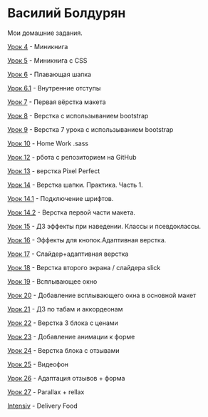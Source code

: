 

# Василий Болдурян
Мои домашние задания. 

[Урок 4](https://yesnookbye.github.io/lesson_4/ "Домашка 4") - Миникнига 

[Урок 5](https://yesnookbye.github.io/lesson_5/ "Домашка 5") - Миникнига с CSS

[Урок 6](https://yesnookbye.github.io/lesson_6/ "Домашка 6") - Плавающая шапка

[Урок 6.1](https://yesnookbye.github.io/lesson_6.1/ "Домашка 6.1") - Внутренние отступы

[Урок 7](https://yesnookbye.github.io/lesson_7/ "Домашка 7") - Первая вёрстка макета

[Урок 8](https://yesnookbye.github.io/lesson_8/ "Домашка 8") - Верстка с использыванием bootstrap 

[Урок 9](https://yesnookbye.github.io/lesson_9/ "Домашка 9") - Верстка 7 урока с использыванием bootstrap 

[Урок 10](https://github.com/YesNoOkBye/YesNoOkBye.gitHub.io/tree/master/lesson_10/ "Домашка 10") - Home Work .sass

[Урок 12](https://yesnookbye.github.io "Домашка 12") - рбота с репозиторием на GitHub

[Урок 13](https://yesnookbye.github.io/lesson_13/ "Домашка 13") - верстка Pixel Perfect

[Урок 14](https://yesnookbye.github.io/lesson_14/ "Домашка 14") - Верстка шапки. Практика. Часть 1.

[Урок 14.1](https://yesnookbye.github.io/lesson_14.1/fonts-viewer/ "Домашка 14.1") - Подключение шрифтов.

[Урок 14.2](https://yesnookbye.github.io/lesson_14.2/ "Домашка 14.2") - Верстка первой части макета.

[Урок 15](https://yesnookbye.github.io/lesson_15/ "Домашка 15") -   ДЗ эффекты при наведении. Классы и псевдоклассы.

[Урок 16](https://yesnookbye.github.io/lesson_16/ "Домашка 16") -   Эффекты для кнопок.Адаптивная верстка. 

[Урок 17](https://yesnookbye.github.io/lesson_17/ "Домашка 17") -   Слайдер+адаптивная верстка

[Урок 18](https://yesnookbye.github.io/lesson_18/ "Домашка 18") -   Верстка второго экрана / слайдера slick

[Урок 19](https://yesnookbye.github.io/lesson_19/ "Домашка 19") -   Всплывающее окно

[Урок 20](https://yesnookbye.github.io/lesson_20/ "Домашка 20") -   Добавление всплывающего окна в основной макет

[Урок 21](https://yesnookbye.github.io/lesson_21/ "Домашка 21") -   ДЗ по табам и аккордеонам

[Урок 22](https://yesnookbye.github.io/lesson_22/ "Домашка 22") -   Верстка 3 блока с ценами

[Урок 23](https://yesnookbye.github.io/lesson_23/ "Домашка 23") -   Добавление анимации к форме

[Урок 24](https://YesNoOkBye.gitHub.io/lesson_24/src/ "Домашка 24") -   Верстка блока с отзывами

[Урок 25](https://YesNoOkBye.gitHub.io/lesson_25/ "Домашка 25") -  Видеофон

[Урок 26](https://YesNoOkBye.gitHub.io/lesson_26/ "Домашка 26") -  Адаптация отзывов + форма

[Урок 27](https://YesNoOkBye.gitHub.io/lesson_27/ "Домашка 27") -  Parallax + rellax

[Intensiv](https://YesNoOkBye.gitHub.io/DeliveryFood/ "Intensiv") -  Delivery Food




